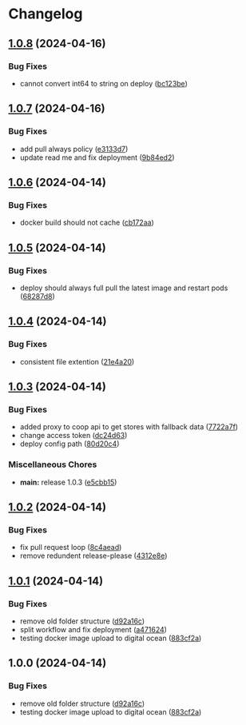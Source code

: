 # Changelog

## [1.0.8](https://github.com/sudazzle/coop-api-gateway/compare/v1.0.7...v1.0.8) (2024-04-16)


### Bug Fixes

* cannot convert int64 to string on deploy ([bc123be](https://github.com/sudazzle/coop-api-gateway/commit/bc123be4258a183abe2c3262e9aa121fd5aa58fc))

## [1.0.7](https://github.com/sudazzle/coop-api-gateway/compare/v1.0.6...v1.0.7) (2024-04-16)


### Bug Fixes

* add pull always policy ([e3133d7](https://github.com/sudazzle/coop-api-gateway/commit/e3133d731f0c54952a5d64e85b31a03bdc7ddbd9))
* update read me and fix deployment ([9b84ed2](https://github.com/sudazzle/coop-api-gateway/commit/9b84ed2a450ec51f9ab9b2ffd0627e90a78be1f5))

## [1.0.6](https://github.com/sudazzle/coop-api-gateway/compare/v1.0.5...v1.0.6) (2024-04-14)


### Bug Fixes

* docker build should not cache ([cb172aa](https://github.com/sudazzle/coop-api-gateway/commit/cb172aa6d7bfab338c2ad3b15a65100228850e52))

## [1.0.5](https://github.com/sudazzle/coop-api-gateway/compare/v1.0.4...v1.0.5) (2024-04-14)


### Bug Fixes

* deploy should always full pull the latest image and restart pods ([68287d8](https://github.com/sudazzle/coop-api-gateway/commit/68287d826c3ff6bd7aaa5e000b0e911712c4ac45))

## [1.0.4](https://github.com/sudazzle/coop-api-gateway/compare/v1.0.3...v1.0.4) (2024-04-14)


### Bug Fixes

* consistent file extention ([21e4a20](https://github.com/sudazzle/coop-api-gateway/commit/21e4a207551dfff15ab86bb778bf0a30c37e12bc))

## [1.0.3](https://github.com/sudazzle/coop-api-gateway/compare/v1.0.2...v1.0.3) (2024-04-14)


### Bug Fixes

* added proxy to coop api to get stores with fallback data ([7722a7f](https://github.com/sudazzle/coop-api-gateway/commit/7722a7fa5e7c0af765d585ee7b16aa4382cc1871))
* change access token ([dc24d63](https://github.com/sudazzle/coop-api-gateway/commit/dc24d632a4ff4b953988ef9b0040d83b038cd0d8))
* deploy config path ([80d20c4](https://github.com/sudazzle/coop-api-gateway/commit/80d20c44ae7530bafd78d12e90966fbcf2b1e0a8))


### Miscellaneous Chores

* **main:** release 1.0.3 ([e5cbb15](https://github.com/sudazzle/coop-api-gateway/commit/e5cbb1584155a24ed6a73a37b66a326f36ca1df6))

## [1.0.2](https://github.com/sudazzle/coop-api-gateway/compare/v1.0.1...v1.0.2) (2024-04-14)


### Bug Fixes

* fix pull request loop ([8c4aead](https://github.com/sudazzle/coop-api-gateway/commit/8c4aead9b6b260eca5036a9533e7192319c27a3a))
* remove redundent release-please ([4312e8e](https://github.com/sudazzle/coop-api-gateway/commit/4312e8eca95af77ee17dbb49c4098cc99e1452a0))

## [1.0.1](https://github.com/sudazzle/coop-api-gateway/compare/v1.0.0...v1.0.1) (2024-04-14)


### Bug Fixes

* remove old folder structure ([d92a16c](https://github.com/sudazzle/coop-api-gateway/commit/d92a16cd8f0d9c3fd505b12243138364ffd99a79))
* split workflow and fix deployment ([a471624](https://github.com/sudazzle/coop-api-gateway/commit/a47162426c786cb1723458f984a530259eb69a8b))
* testing docker image upload to digital ocean ([883cf2a](https://github.com/sudazzle/coop-api-gateway/commit/883cf2a818678d29a5b005a6ea0ee5bec124a6ae))

## 1.0.0 (2024-04-14)


### Bug Fixes

* remove old folder structure ([d92a16c](https://github.com/sudazzle/coop-api-gateway/commit/d92a16cd8f0d9c3fd505b12243138364ffd99a79))
* testing docker image upload to digital ocean ([883cf2a](https://github.com/sudazzle/coop-api-gateway/commit/883cf2a818678d29a5b005a6ea0ee5bec124a6ae))
